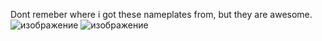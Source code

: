 Dont remeber where i got these nameplates from, but they are awesome.
![изображение](https://github.com/user-attachments/assets/c5e55475-77f3-4d4a-902b-25825ad9363c)
![изображение](https://github.com/user-attachments/assets/7d0e1ad3-f9bd-44b2-9073-2687a15792d8)
